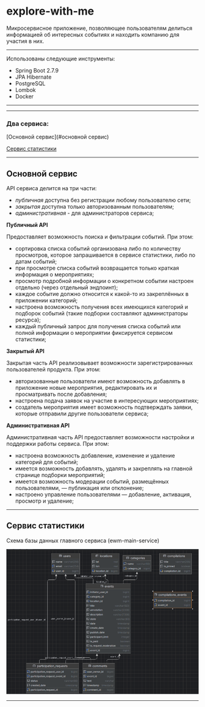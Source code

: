 # explore-with-me

Микросервисное приложение, позволяющее пользователям делиться информацией об интересных событиях и находить компанию для
участия в них.

---
Использованы следующие инструменты:

- Spring Boot 2.7.9
- JPA Hibernate
- PostgreSQL
- Lombok
- Docker

---

---

### Два сервиса:
[Основной сервис](#основной сервис)

[Сервис статистики](#сервис-статистики)


---

## Основной сервис

API сервиса делится на три части:
- *публичная* доступна без регистрации любому пользователю сети;
- *закрытая* доступна только авторизованным пользователям;
- *административная* - для администраторов сервиса;


**Публичный API**

Предоставляет возможность поиска и фильтрации событий. При этом:
- сортировка списка событий организована либо по количеству просмотров, которое запрашивается в сервисе статистики, либо по датам событий;
- при просмотре списка событий возвращается только краткая информация о мероприятиях;
- просмотр подробной информации о конкретном событии настроен отдельно (через отдельный эндпоинт);
- каждое событие должно относится к какой-то из закреплённых в приложении категорий;
- настроена возможность получения всех имеющихся категорий и подборок событий (такие подборки составляют администраторы ресурса);
- каждый публичный запрос для получения списка событий или полной информации о мероприятии фиксируется сервисом статистики;

**Закрытый API**

Закрытая часть API реализовывает возможности зарегистрированных пользователей продукта. При этом:
- авторизованные пользователи имеют возможность добавлять в приложение новые мероприятия, редактировать их и просматривать после добавления;
- настроена подача заявок на участие в интересующих мероприятиях;
- создатель мероприятия имеет возможность подтверждать заявки, которые отправили другие пользователи сервиса;

**Административная API**

Административная часть API предоставляет возможности настройки и поддержки работы сервиса. При этом:
- настроена возможность добавление, изменение и удаление категорий для событий;
- имеется возможность добавлять, удалять и закреплять на главной странице подборки мероприятий;
- имеется возможность модерации событий, размещённых пользователями, — публикация или отклонение;
- настроено управление пользователями — добавление, активация, просмотр и удаление;

---

## <a name="сервис-статистики"></a> Cервис статистики




Схема базы данных главного сервиса (ewm-main-service)

![Диаграмма](diagram.png)

---

